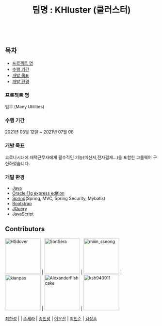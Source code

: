 
<h1 align="center">팀명 : KHluster (클러스터) </h1>

<br><br><br>
## 목차
  - [프로젝트 명](#프로젝트-명)
  - [수행 기간](#수행-기간)
  - [개발 목표](#개발-목표)
  - [개발 환경](#개발-환경)

### 프로젝트 명
업무 (Many Utilities)
### 수행 기간
2021년 05월 12일 ~ 2021년 07월 08
### 개발 목표
코로나시대에 재택근무자에게 필수적인 기능(메신저,전자결재...)을 포함한 그룹웨어 구현하였습니다.
### 개발 환경
* [Java](https://www.oracle.com/applications/crmondemand-current-release/)
* [Oracle 11g express edition](https://www.oracle.com)
* [Spring](https://spring.io/)(Spring, MVC, Spring Security, Mybatis)
* [Bootstrap](https://getbootstrap.com)
* [JQuery](https://jquery.com)
* [JavaScript](https:#)
<!-- * [**AWS** RDS](https://aws.amazon.com/ko/rds/)   -->

## Contributors
[<img alt="HSdover" src="https://avatars.githubusercontent.com/u/80959194?v=4" width="117">](https://github.com/HSdover) |
[<img alt="SonSera" src="https://avatars.githubusercontent.com/u/80957989?v=4" width="117">](https://github.com/SonSera) |
[<img alt="miiin_sseong" src="https://avatars.githubusercontent.com/u/70365399?v=4" width="117">](https://github.com/alstjd0051) | 
[<img alt="kianpas" src="https://avatars.githubusercontent.com/u/74401597?v=4" width="117">](https://github.com/kianpas) |
[<img alt="AlexanderFishcake" src="https://avatars.githubusercontent.com/u/76913650?v=4" width="117">](https://github.com/AlexanderFishcake) |
[<img alt="ksh940911" src="https://avatars.githubusercontent.com/u/74707834?v=4" width="117">](https://github.com/ksh940911) 



[최한성](https://github.com/HSdover) | | [손세라](https:/****/github.com/SonSera) | [송민성](https://github.com/alstjd0051) | [이운산](https://github.com/kianpas)  | [최민순](https://github.com/AlexanderFishcake) | [김상훈](https://github.com/ksh940911) 
